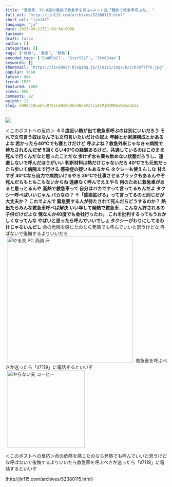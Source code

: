 ```yaml
---
title: "漫画家、39.8度の高熱で救急車を呼ぶ→ネット民「発熱で救急車呼ぶな」 "
full_url: "http://jin115.com/archives/52380115.html"
short_url: "jin115"
language: "ja"
date: 2023-09-21T11:00:34+0900
lastmod: 
draft: false
author: []
categories: []
tags: ['救急', '漫画', '発熱']
encoded_tags: ['5pWR5oCl', '5ryr55S7', '55m654ax']
keywords: []
thumbnail: "https://livedoor.blogimg.jp/jin115/imgs/b/3/b3bf7f76.jpg"
popular: 1668
latest: 864
trend: 1529
featured: 1869
views: 965
comments: 82
weight: 12
slug: aHR0cC8vamluMTE1LmNvbS9hcmNoaXZlcy81MjM4MDExNS5odG1s
---
```


![](https://livedoor.blogimg.jp/jin115/imgs/b/3/b3bf7f76.jpg)

<div><a name='more'></a> ＜このポストへの反応＞ <b>４０度近い熱が出て救急車呼ぶのは別にいいだろう それで文句言う奴はなんでも文句言いたいだけの奴よ</b> <b>年齢とか家族構成とかあるよな 若かったら40℃でも寝とけだけど</b> <b>呼ぶよね？救急外来じゃなきゃ病院で待たされるんだぜ</b> <b>5回くらい40℃の経験あるけど、共通しているのはこのまま死んで行くんだなと思ったことだな 歩けず水も薬も飲めない状態だろうし、遠慮しないで呼んだほうがいい</b> <b>判断材料は熱だけじゃないだろ 40℃でも元気だったら歩いて病院まで行ける</b> <b>感染症の疑いもあるから タクシーも使えんしな</b> <b>甘えすぎ 40℃なら自力で病院いけるやろ 39℃で仕事させるブラックもあるんやぞ</b> <b>死んだらもともこもないからね 遠慮なく呼んでええやろ 何のために救急車があると思っとるんや</b> <b>高熱で救急車って 自分はバカですって言ってるもんだよ</b> <b>タクシー呼べばいいじゃん バカなの？</b> <b>↑「感染拡げろ」って言ってるのと同じだが大丈夫か？</b> <b>これでよんで 緊急要する人が待たされて死んだらどうするのか？</b> <b>熱出たらみんな救急車呼べば解決</b> <b>いい年して発熱で救急車… こんなん許されるの子供だけだよな</b> <b>俺なんか40度でも会社行ったわ。</b> <b>これを批判するってもうおかしくなってんな</b> <b>やばいと思ったら呼んでいいでしょ タクシーがわりにしてるわけじゃないんだし</b> 命の危険を感じたのなら発熱でも呼んでいいと思うけどな 呼ばないで後悔するよりいいだろ <img src='https//livedoor.blogimg.jp/jin115/imgs/4/7/4738b087.gif' alt='やる夫 PC 真顔 汗' width='392' border='0' hspace='5' class='pict'> 救急車を呼ぶべきか迷ったら「♯7119」に電話するといいぞ <img src='https//livedoor.blogimg.jp/jin115/imgs/d/f/df01eb8a.gif' alt='やらない夫 コーヒー' width='242' border='0' hspace='5' class='pict'> <p>＜このポストへの反応＞命の危険を感じたのなら発熱でも呼んでいいと思うけどな呼ばないで後悔するよりいいだろ救急車を呼ぶべきか迷ったら「♯7119」に電話するといいぞ</p></div>

(http//jin115.com/archives/52380115.html)
